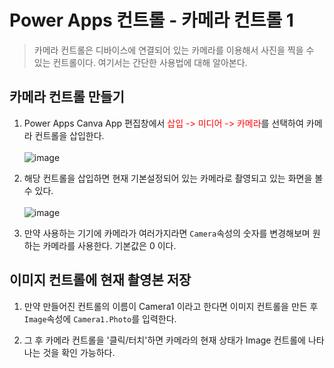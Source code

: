 # Power Apps 컨트롤 - 카메라 컨트롤 1
> 카메라 컨트롤은 디바이스에 연결되어 있는 카메라를 이용해서 사진을 찍을 수 있는 컨트롤이다. 여기서는 간단한 사용법에 대해 알아본다.

## 카메라 컨트롤 만들기

1. Power Apps Canva App 편집창에서 <span style="color:red">삽입 -> 미디어 -> 카메라</span>를 선택하여 카메라 컨트롤을 삽입한다. <br><br>![image](https://user-images.githubusercontent.com/39551265/182029922-b4146566-b5ad-4d3f-bc12-aeb0febe25bb.png)<br>

2. 해당 컨트롤을 삽입하면 현재 기본설정되어 있는 카메라로 촬영되고 있는 화면을 볼 수 있다.<br><br>![image](https://user-images.githubusercontent.com/39551265/182030077-5cf29fee-2916-423d-8166-b49bc8591080.png)<br>

3. 만약 사용하는 기기에 카메라가 여러가지라면 `Camera`속성의 숫자를 변경해보며 원하는 카메라를 사용한다. 기본값은 0 이다.

## 이미지 컨트롤에 현재 촬영본 저장

1. 만약 만들어진 컨트롤의 이름이 Camera1 이라고 한다면 이미지 컨트롤을 만든 후 `Image`속성에 `Camera1.Photo`를 입력한다.

2. 그 후 카메라 컨트롤을 '클릭/터치'하면 카메라의 현재 상태가 Image 컨트롤에 나타나는 것을 확인 가능하다.
